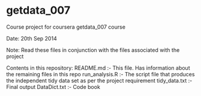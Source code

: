 getdata_007
===========

Course project for coursera getdata_007 course

Date: 20th Sep 2014

Note: Read these files in conjunction with the files associated with the project

Contents in this repository:
README.md :- This file. Has information about the remaining files in this repo
run_analysis.R :- The script file that produces the independent tidy data set as per the project requirement
tidy_data.txt :- Final output
DataDict.txt :- Code book 

